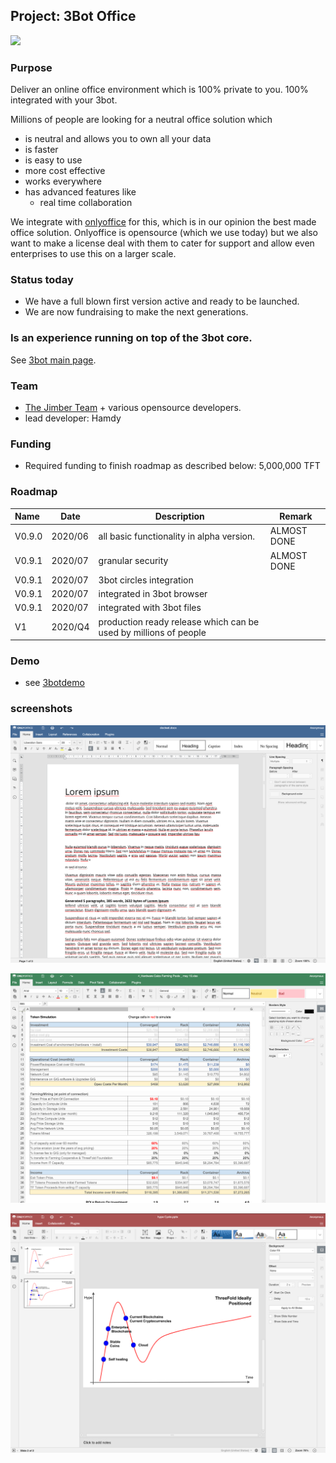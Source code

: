 ## Project: 3Bot Office

![](3botdemo_slides.png)

### Purpose

Deliver an online office environment which is 100% private to you.
100% integrated with your 3bot.

Millions of people are looking for a neutral office solution which

- is neutral and allows you to own all your data
- is faster
- is easy to use
- more cost effective
- works everywhere
- has advanced features like 
    - real time collaboration

We integrate with [onlyoffice](https://www.onlyoffice.com/) for this, which is in our opinion the best made office solution.
Onlyoffice is opensource (which we use today) but we also want to make a license deal with them to cater for support and allow even enterprises to use this on a larger scale.

### Status today

- We have a full blown first version active and ready to be launched.
- We are now fundraising to make the next generations.

### Is an experience running on top of the 3bot core.

See [3bot main page](3botproj).

### Team

- [The Jimber Team](https://www.jimber.org/securityBroker.html) + various opensource developers.
- lead developer: Hamdy

### Funding

- Required funding to finish roadmap as described below: 5,000,000 TFT

### Roadmap

| Name         | Date   | Description | Remark |
|:-------------|--------|-------------|-----------------|
| V0.9.0 |  2020/06 | all basic functionality in alpha version. | ALMOST DONE |
| V0.9.1 |  2020/07 | granular security | ALMOST DONE |
| V0.9.1 |  2020/07 | 3bot circles integration  | | 
| V0.9.1 |  2020/07 | integrated in 3bot browser | |
| V0.9.1 |  2020/07 | integrated with 3bot files | |
| V1 |  2020/Q4 | production ready release which can be used by millions of people| |

### Demo

- see [3botdemo](3botdemo.md)

### screenshots

![](./img/docs.png)

![](./img/spreadsheet.png)

![](./img/slides.png)